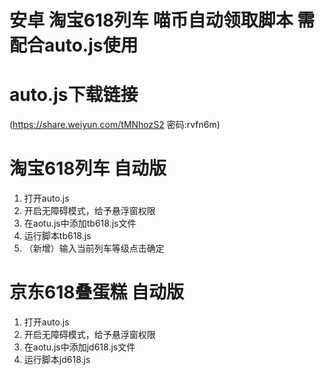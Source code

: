 
# 安卓 淘宝618列车 喵币自动领取脚本 需配合auto.js使用
# auto.js下载链接
(https://share.weiyun.com/tMNhozS2 密码:rvfn6m)

# 淘宝618列车 自动版
1. 打开auto.js
2. 开启无障碍模式，给予悬浮窗权限
3. 在aotu.js中添加tb618.js文件
4. 运行脚本tb618.js
5. （新增）输入当前列车等级点击确定

# 京东618叠蛋糕 自动版
1. 打开auto.js
2. 开启无障碍模式，给予悬浮窗权限
3. 在aotu.js中添加jd618.js文件
4. 运行脚本jd618.js







